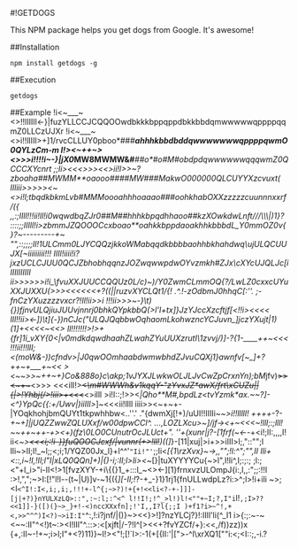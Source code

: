 #!GETDOGS

This NPM package helps you get dogs from Google. It's awesome!

##Installation

    npm install getdogs -g

##Execution

    getdogs

##Example
    !i<~___~<>!!lIIIIl<-}|fuzYLLCCJCQQOOwdbkkkbppqppdbkkbbdqmwwwwwqppppqqmZ0LLCzUJXr
    !i<~___~<>i!!lIIIl>+]1/rvcCLLUY0pboo*###***ahhhkbbdbddqwwwwwwwqppppqwmO0QYLzCm-m
    I!><~++~><>>>i!!!!i~-}|jX0*MW8MWMW&#****##*o**#o#M#obdpdqwwwwwwqqqwmZ0QCCCXYcnrt
    ;;li><<<>>><<>ii!l>>~?zbo*aha##MWMM**oa****ooo####MW###MakwO000000QLCUYYXzcvuxt(
    IIliii>>>>><~<>i!l;tbqdkbkmLvb*#MMMoooahhhoaaao*###*oohkhabOXXzzzzzcuunnnxxrf/({
    ,,:;IIll!!!ii!ll!i0wqwdbqZJr0##M##*hhhkbpqdhhaoo**##*kzXOwkdwLnft///\\\\\\\|)1}?
    ::::;;IIIll!i>_zbmmJZQOOOCcxboao**oahkkbppdaoakhhkbbbdL_Y0mmOZ0v{}?_~---------+~
    "",::;;;;Il!1ULCmm0LJYCQQzjkkoWM*abqqdkbbbbaohhbkhahdwq\ujULQCUUJX[~iiiiiiiii!!!
    IIIl!iiii!i?jxzUCLCJUU0QCJZbhobhqqnzJOZwqwwpdwOYvzmkh#ZJx\cXYcUJQLJc[iIIIlIIIIII
    ii>>>>>>i!i_\fvuXXJUUCCQQUz0L/c)~_)/Y0ZwmCLmmOQ{?/LwLZ0cxxcUYuXXJUXXU(<lllllllll
    >>>><<<<<<+?((||ruzvXYCLQt1/{! .^.!-zOdbmJ0hhqC[:''. ;-fnCzYXuzzzzvxcr?!Il!ii>>i
    !!!ii>>>~-}\t){})fjnvULQjiuJUUvjnnrj0bhkQYpkbbQ(>l'I+tx]}JzYJccXzcftjf[<!!i><<<<
    Ill!!ii><-])\t]{-_})nCJc("ULQJQqbbwOqhaomLkohwzncYCJuvn_]jczYXujt|1)(1]+<<<<~<<>
    ll!!!!!!!>!>+{fr]1i_vXY{0<|v0mdkdqwdhaahZLwahZYuUUXzrutI\1zvvj/)]-?{1-____++~<<<
    !!!ii!!!llI;<(moW&-))cfndv>|J0qwOOmhaabdwmwbhdZJvuCQXj1}awnfv\[~_]+?++~+____+~<<
    ><~~>>~+_+~+}Co&888o}c\akp;1vJYXJLwkwOLJLJvCwZpCrxnYn);bM*jfv)<ii>~~>><~+~~~<>>>
    <<<ilI!>~~<_\m#WWWh&v1kqqY-"zYvxJZ*awX/frt\\xCUZu||{|>!Yhbj(/>!iii>+_<<<~~<>illl
    >i!I::;!>><_|Qho**M#,bpdLz\<tvYzmk*ax.~~?]-<^}YpQc{\{:+/Uwv|)iiIIl>_]~<<<ii!lIll
    iiii>><~+~+-|YOqkhohjbmQUYt1tkpwhhbw<..''.' ."{dwmXj[!+)/uUI!!IIIIi~_~>i!!lllll!
    ++++_-?-_+~+]|jUQZZwwZQLUXxf/w00dpwCCl^.  ...,LOZLXcu>~]\/jf-><+~<<<~!lll;:;lll!
    ~~++~+___+-+><+)(fz\0LO0CUnutrOcJLUct+".  ''+(xunr|j?-[1frf(~<_-_-+<i!;lI:,,,,I!
    ii<_~>~~<<<i;:!i-}}fuQOOCJcxf/|vunnr(+>!ll!~~)((]_}-[11|xuj|>i+>>iIII>l;,"::"";l
    Ili~>II;I!_~l;;<;i;1/YQZ00Jx_l\}+l^^'`"Ii!"'`;;Ii<_[{1\rzXvx}~->,,"";!l:^";"",II
    Ili+<::,i~!I,!Il;l"I|xLQ0QQn]+)|\{)-i;:II;l>li><~_[}|tuXYYYYCu{~>l",I!li^,I;:;:;
    ;l:;<"+l_i>"i-II<!>1[fvzXYY-+i\\{{}1_+:::l_~<><-][1}frnxvzULOmpJ\{i:,l,,:";;:!!I
    :>!,",";~>I:[!"l!l--(t~|U)]v-~1{({_][-II;!_?-+_-}1}1rj1{fnULLwdpLz?i:>^;l>!i+ili
    ~>;<I`<^I!:I<,i;,i;,!!!+-l^{;~>?)!+{+!<<li<?-+-]]]-[j|+?)}nYULXzLQ>::",:~:l;:^<^
    l!!I!;!^_>l!)l!<""+~I;?,I"i`l!`,;I>??<<1]]-}([)(}~>_}+!-<)nccXXxfn];!'I,,I?l{;;I
    )+f1?i>~^!,+<,>>^^^)I<?)~>iI:I"`^:,!:i?jnf\/|()}~><<}>!]?nzYLCj\?}!:IIll'li(^_I1
    i\>{:;:~-~<~~:II"^<!)t~:><I!lIl"^.::>:<[xjft|/-?!I^[><<+?fvYZCf/+}:<<,/f))zz\))x
    {+,:II~-!+~;i>l;I"+<?)11)}~I!><"!;[!`l>:-1(+[{II:'|[">-^l\xrXQ1[""i:<;<I::;,-i.?